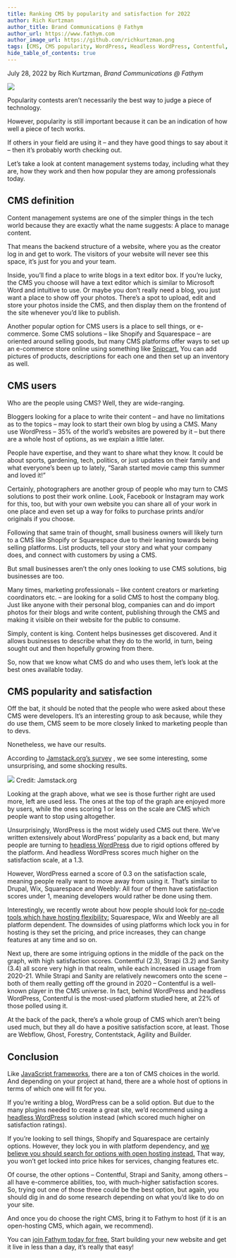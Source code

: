 ```yaml
---
title: Ranking CMS by popularity and satisfaction for 2022
author: Rich Kurtzman
author_title: Brand Communications @ Fathym
author_url: https://www.fathym.com
author_image_url: https://github.com/richkurtzman.png
tags: [CMS, CMS popularity, WordPress, Headless WordPress, Contentful, Squarespace, Shopify]
hide_table_of_contents: true
---
```


July 28, 2022 by Rich Kurtzman, _Brand Communications @ Fathym_

![](https://www.fathym.com/img/popularcms2022.png)

Popularity contests aren’t necessarily the best way to judge a piece of technology.  

However, popularity is still important because it can be an indication of how well a piece of tech works.  

If others in your field are using it – and they have good things to say about it – then it’s probably worth checking out.  

Let’s take a look at content management systems today, including what they are, how they work and then how popular they are among professionals today.  

## CMS definition 

Content management systems are one of the simpler things in the tech world because they are exactly what the name suggests: A place to manage content.  

That means the backend structure of a website, where you as the creator log in and get to work. The visitors of your website will never see this space, it’s just for you and your team.  

Inside, you’ll find a place to write blogs in a text editor box. If you’re lucky, the CMS you choose will have a text editor which is similar to Microsoft Word and intuitive to use. Or maybe you don’t really need a blog, you just want a place to show off your photos. There’s a spot to upload, edit and store your photos inside the CMS, and then display them on the frontend of the site whenever you’d like to publish.  

Another popular option for CMS users is a place to sell things, or e-commerce. Some CMS solutions – like Shopify and Squarespace – are oriented around selling goods, but many CMS platforms offer ways to set up an e-commerce store online using something like [Snipcart.](https://www.fathym.com/blog/articles/2021/december/2021-12-30-How-to-host-an-ecommerce-site-with-fathym) You can add pictures of products, descriptions for each one and then set up an inventory as well.  

## CMS users 

Who are the people using CMS? Well, they are wide-ranging.  

Bloggers looking for a place to write their content – and have no limitations as to the topics – may look to start their own blog by using a CMS. Many use WordPress – 35% of the world’s websites are powered by it – but there are a whole host of options, as we explain a little later.  

People have expertise, and they want to share what they know. It could be about sports, gardening, tech, politics, or just updates on their family and what everyone’s been up to lately, “Sarah started movie camp this summer and loved it!” 

Certainly, photographers are another group of people who may turn to CMS solutions to post their work online. Look, Facebook or Instagram may work for this, too, but with your own website you can share all of your work in one place and even set up a way for folks to purchase prints and/or originals if you choose. 

Following that same train of thought, small business owners will likely turn to a CMS like Shopify or Squarespace due to their leaning towards being selling platforms. List products, tell your story and what your company does, and connect with customers by using a CMS.  

But small businesses aren’t the only ones looking to use CMS solutions, big businesses are too.  

Many times, marketing professionals – like content creators or marketing coordinators etc. – are looking for a solid CMS to host the company blog. Just like anyone with their personal blog, companies can and do import photos for their blogs and write content, publishing through the CMS and making it visible on their website for the public to consume.  

Simply, content is king. Content helps businesses get discovered. And it allows businesses to describe what they do to the world, in turn, being sought out and then hopefully growing from there. 

So, now that we know what CMS do and who uses them, let’s look at the best ones available today. 

## CMS popularity and satisfaction 

Off the bat, it should be noted that the people who were asked about these CMS were developers. It’s an interesting group to ask because, while they do use them, CMS seem to be more closely linked to marketing people than to devs.  

Nonetheless, we have our results.  

According to [Jamstack.org’s survey](https://jamstack.org/survey/2021/?_gl=1*7n1qqm*_gcl_aw*R0NMLjE2NTY3MDA1OTkuRUFJYUlRb2JDaE1JZ2FDQzA2clktQUlWMUJaOUNoMmZFUTZERUFBWUFTQUJFZ0p6VF9EX0J3RQ..) , we see some interesting, some unsurprising, and some shocking results.  

![](https://www.fathym.com/img/CMSusagevsatisfaction2.png)
Credit: Jamstack.org

Looking at the graph above, what we see is those further right are used more, left are used less. The ones at the top of the graph are enjoyed more by users, while the ones scoring 1 or less on the scale are CMS which people want to stop using altogether.  

Unsurprisingly, WordPress is the most widely used CMS out there. We’ve written extensively about WordPress’ popularity as a back end, but many people are turning to [headless WordPress](https://www.fathym.com/blog/articles/2022/may/2022-05-24-headless-wordpress-with-react) due to rigid options offered by the platform. And headless WordPress scores much higher on the satisfaction scale, at a 1.3.  

However, WordPress earned a score of 0.3 on the satisfaction scale, meaning people really want to move away from using it. That’s similar to Drupal, Wix, Squarespace and Weebly: All four of them have satisfaction scores under 1, meaning developers would rather be done using them.  

Interestingly, we recently wrote about how people should look for [no-code tools which have hosting flexibility:](https://www.fathym.com/blog/articles/2022/july/2022-07-11-use-no-code-tools-with-hosting-flexibility) Squarespace, Wix and Weebly are all platform dependent. The downsides of using platforms which lock you in for hosting is they set the pricing, and price increases, they can change features at any time and so on.  

Next up, there are some intriguing options in the middle of the pack on the graph, with high satisfaction scores. Contentful (2.3), Strapi (3.2) and Sanity (3.4) all score very high in that realm, while each increased in usage from 2020-21. While Strapi and Sanity are relatively newcomers onto the scene – both of them really getting off the ground in 2020 – Contentful is a well-known player in the CMS universe. In fact, behind WordPress and headless WordPress, Contentful is the most-used platform studied here, at 22% of those polled using it.  

At the back of the pack, there’s a whole group of CMS which aren’t being used much, but they all do have a positive satisfaction score, at least. Those are Webflow, Ghost, Forestry, Contentstack, Agility and Builder.  

## Conclusion 

Like [JavaScript frameworks](https://www.fathym.com/blog/articles/2022/july/2022-07-13-ranking-javascript-frameworks-by-popularity-2022), there are a ton of CMS choices in the world. And depending on your project at hand, there are a whole host of options in terms of which one will fit for you.  

If you’re writing a blog, WordPress can be a solid option. But due to the many plugins needed to create a great site, we’d recommend using a [headless WordPress](https://www.fathym.com/blog/articles/2022/may/2022-05-24-headless-wordpress-with-react) solution instead (which scored much higher on satisfaction ratings).  

If you’re looking to sell things, Shopify and Squarespace are certainly options. However, they lock you in with platform dependency, and [we believe you should search for options with open hosting instead.](https://www.fathym.com/blog/articles/2022/july/2022-07-11-use-no-code-tools-with-hosting-flexibility) That way, you won’t get locked into price hikes for services, changing features etc.  

Of course, the other options – Contentful, Strapi and Sanity, among others – all have e-commerce abilities, too, with much-higher satisfaction scores. So, trying out one of those three could be the best option, but again, you should dig in and do some research depending on what you’d like to do on your site.  

And once you do choose the right CMS, bring it to Fathym to host (if it is an open-hosting CMS, which again, we recommend).  

You can [join Fathym today for free.](https://www.fathym.com/dashboard) Start building your new website and get it live in less than a day, it’s really that easy! 